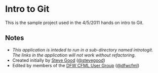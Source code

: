 # Intro to Git

This is the sample project used in the 4/5/2011 hands on intro to Git.

## Notes

- *This application is inteded to run in a sub-directory named _introtogit_. The links in the application will not work without refactoring.*
- Created initially by [Steve Good](http://stevegood.org/) ([@stevegood](http://github.com/stevegood))
- Edited by members of the [DFW CFML User Group](http://dfwcfml.org/) ([@dfwcfml](http://github.com/dfwcfml))